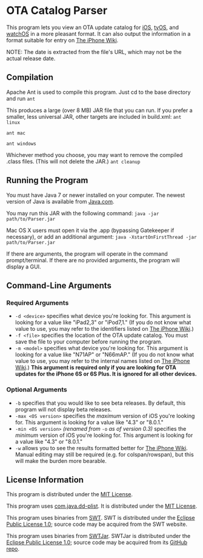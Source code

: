 # OTA Catalog Parser
This program lets you view an OTA update catalog for [iOS](http://mesu.apple.com/assets/com_apple_MobileAsset_SoftwareUpdate/com_apple_MobileAsset_SoftwareUpdate.xml), [tvOS](http://mesu.apple.com/assets/tv/com_apple_MobileAsset_SoftwareUpdate/com_apple_MobileAsset_SoftwareUpdate.xml), and [watchOS](http://mesu.apple.com/assets/watch/com_apple_MobileAsset_SoftwareUpdate/com_apple_MobileAsset_SoftwareUpdate.xml) in a more pleasant format. It can also output the information in a format suitable for entry on [The iPhone Wiki](https://www.theiphonewiki.com/wiki/OTA_Updates).

NOTE: The date is extracted from the file's URL, which may not be the actual release date.

## Compilation
Apache Ant is used to compile this program. Just cd to the base directory and run
`ant`

This produces a large (over 8 MB) JAR file that you can run. If you prefer a smaller, less universal JAR, other targets are included in build.xml:
`ant linux`

`ant mac`

`ant windows`

Whichever method you choose, you may want to remove the compiled .class files. (This will not delete the JAR.)
`ant cleanup`

## Running the Program
You must have Java 7 or newer installed on your computer. The newest version of Java is available from [Java.com](http://www.java.com/download/).

You may run this JAR with the following command:
`java -jar path/to/Parser.jar`

Mac OS X users must open it via the .app (bypassing Gatekeeper if necessary), or add an additional argument:
`java -XstartOnFirstThread -jar path/to/Parser.jar`

If there are arguments, the program will operate in the command prompt/terminal. If there are no provided arguments, the program will display a GUI.

## Command-Line Arguments
### Required Arguments
* `-d <device>` specifies what device you're looking for. This argument is looking for a value like "iPad2,3" or "iPod7,1." (If you do not know what value to use, you may refer to the identifiers listed on [The iPhone Wiki](https://www.theiphonewiki.com/wiki/Models).)
* `-f <file>` specifies the location of the OTA update catalog. You must save the file to your computer before running the program.
* `-m <model>` specifies what device you're looking for. This argument is looking for a value like "N71AP" or "N66mAP." (If you do not know what value to use, you may refer to the internal names listed on [The iPhone Wiki](https://www.theiphonewiki.com/wiki/Models).) __This argument is required only if you are looking for OTA updates for the iPhone 6S or 6S Plus. It is ignored for all other devices.__

### Optional Arguments
* `-b` specifies that you would like to see beta releases. By default, this program will not display beta releases.
* `-max <OS version>` specifies the _maximum_ version of iOS you're looking for. This argument is looking for a value like "4.3" or "8.0.1."
* `-min <OS version>` _(renamed from_ `-o` _as of version 0.3)_ specifies the _minimum_ version of iOS you're looking for. This argument is looking for a value like "4.3" or "8.0.1."
* `-w` allows you to see the results formatted better for [The iPhone Wiki](https://www.theiphonewiki.com/wiki/OTA_Updates). Manual editing may still be required (e.g. for colspan/rowspan), but this will make the burden more bearable.

## License Information
This program is distributed under the [MIT License](http://opensource.org/licenses/MIT).

This program uses [com.java.dd-plist](https://github.com/3breadt/dd-plist). It is distributed under the [MIT License](http://opensource.org/licenses/MIT).

This program uses binaries from [SWT](http://www.eclipse.org/swt/). SWT is distributed under the [Eclipse Public License 1.0](http://www.eclipse.org/legal/epl-v10.html); source code may be acquired from the SWT website.

This program uses binaries from [SWTJar](http://mchr3k.github.io/swtjar/). SWTJar is distributed under the [Eclipse Public License 1.0](http://www.eclipse.org/legal/epl-v10.html); source code may be acquired from its [GitHub repo](https://github.com/mchr3k/swtjar).
